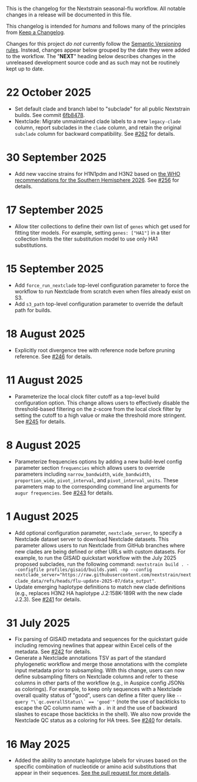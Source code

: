 This is the changelog for the Nextstrain seasonal-flu workflow.
All notable changes in a release will be documented in this file.

This changelog is intended for _humans_ and follows many of the principles from [Keep a Changelog](https://keepachangelog.com/en/1.0.0/).

Changes for this project _do not_ currently follow the [Semantic Versioning rules](https://semver.org/spec/v2.0.0.html).
Instead, changes appear below grouped by the date they were added to the workflow.
The "__NEXT__" heading below describes changes in the unreleased development source code and as such may not be routinely kept up to date.

# 22 October 2025

- Set default clade and branch label to "subclade" for all public Nextstrain builds. See commit [6fb8478](https://github.com/nextstrain/seasonal-flu/commit/6fb8478234f65a576210ef6222899751d04a811c).
- Nextclade: Migrate unmaintained clade labels to a new `legacy-clade` column, report subclades in the `clade` column, and retain the original `subclade` column for backward compatibility. See [#262](https://github.com/nextstrain/seasonal-flu/pull/262/) for details.

# 30 September 2025

- Add new vaccine strains for H1N1pdm and H3N2 based on [the WHO recommendations for the Southern Hemisphere 2026](https://www.who.int/news/item/26-09-2025-recommendations-announced-for-influenza-vaccine-composition-for-the-2026-southern-hemisphere-influenza-season). See [#256](https://github.com/nextstrain/seasonal-flu/pull/256) for details.

# 17 September 2025

- Allow titer collections to define their own list of `genes` which get used for fitting titer models. For example, setting `genes: ["HA1"]` in a titer collection limits the titer substitution model to use only HA1 substitutions.

# 15 September 2025

- Add `force_run_nextclade` top-level configuration parameter to force the workflow to run Nextclade from scratch even when files already exist on S3.
- Add `s3_path` top-level configuration parameter to override the default path for builds.

# 18 August 2025

- Explicitly root divergence tree with reference node before pruning reference. See [#246](https://github.com/nextstrain/seasonal-flu/pull/246) for details.

# 11 August 2025

- Parameterize the local clock filter cutoff as a top-level build configuration option. This change allows users to effectively disable the threshold-based filtering on the z-score from the local clock filter by setting the cutoff to a high value or make the threshold more stringent. See [#245](https://github.com/nextstrain/seasonal-flu/pull/245) for details.

# 8 August 2025

- Parameterize frequencies options by adding a new build-level config parameter section `frequencies` which allows users to override parameters including `narrow_bandwidth`, `wide_bandwidth`, `proportion_wide`, `pivot_interval`, and `pivot_interval_units`. These parameters map to the corresponding command line arguments for `augur frequencies`. See [#243](https://github.com/nextstrain/seasonal-flu/pull/243) for details.

# 1 August 2025

- Add optional configuration parameter, `nextclade_server`, to specify a Nextclade dataset server to download Nextclade datasets. This parameter allows users to run Nextclade from GitHub branches where new clades are being defined or other URLs with custom datasets. For example, to run the GISAID quickstart workflow with the July 2025 proposed subclades, run the following command: `nextstrain build . --configfile profiles/gisaid/builds.yaml -np --config nextclade_server="https://raw.githubusercontent.com/nextstrain/nextclade_data/refs/heads/flu-update-2025-07/data_output"`.
- Update emerging haplotype definitions to match new clade definitions (e.g., replaces H3N2 HA haplotype J.2:158K-189R with the new clade J.2.3). See [#241](https://github.com/nextstrain/seasonal-flu/pull/241) for details.

# 31 July 2025

 - Fix parsing of GISAID metadata and sequences for the quickstart guide including removing newlines that appear within Excel cells of the metadata. See [#242](https://github.com/nextstrain/seasonal-flu/pull/242) for details.
 - Generate a Nextclade annotations TSV as part of the standard phylogenetic workflow and merge those annotations with the complete input metadata prior to subsampling. With this change, users can now define subsampling filters on Nextclade columns and refer to these columns in other parts of the workflow (e.g., in Auspice config JSONs as colorings). For example, to keep only sequences with a Nextclade overall quality status of "good", users can define a filter query like ```--query "\`qc.overallStatus\` == 'good'"``` (note the use of backticks to escape the QC column name with a `.` in it and the use of backward slashes to escape those backticks in the shell). We also now provide the Nextclade QC status as a coloring for HA trees. See [#240](https://github.com/nextstrain/seasonal-flu/pull/240) for details.

# 16 May 2025

 - Added the ability to annotate haplotype labels for viruses based on the specific combination of nucleotide or amino acid substitutions that appear in their sequences. [See the pull request for more details](https://github.com/nextstrain/seasonal-flu/pull/221).
